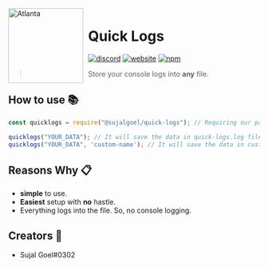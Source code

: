 <img width="150" height="150" align="left" style="float: left; margin: 0 10px 0 0;" alt="Atlanta" src="https://cdn.discordapp.com/attachments/787614573833486376/798170524794355752/quick-logs.png"> 
 
# Quick Logs

[![discord](https://img.shields.io/discord/788857247337938945.svg?logo=discord&colorB=7289DA)](http://db.quickdevs.studio/discord)
[![website](https://img.shields.io/website?down_color=ff0000&down_message=offline&up_color=00ff00&up_message=online&url=https://db.quickdevs.studio)](https://db.quickdevs.studio)
[![npm](https://img.shields.io/npm/v/@sujalgoel/quick-logs)](https://npmjs.org/@sujalgoel/quick-logs)

> Store your console logs into **any** file.

## How to use 📚

```js
const quicklogs = require("@sujalgoel/quick-logs"); // Requiring our package.

quicklogs("YOUR_DATA"); // It will save the data in quick-logs.log file.
quicklogs("YOUR_DATA", 'custom-name'); // It will save the data in custom-name file.
```

## Reasons **Why** 📋

- **simple** to use.
- **Easiest** setup with **no** hastle.
- Everything logs into the file. So, no console logging.

## **Creators** 💖

- Sujal Goel#0302